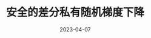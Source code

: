 ---
title: '安全的差分私有随机梯度下降'
date: 2023-04-07
# permalink: /posts/2025/03/blog-post-1/
tags:
  - Artificial Intelligence
---